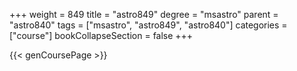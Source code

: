 +++
weight = 849
title = "astro849"
degree = "msastro"
parent = "astro840"
tags = ["msastro", "astro849", "astro840"]
categories = ["course"]
bookCollapseSection = false
+++

{{< genCoursePage >}}
